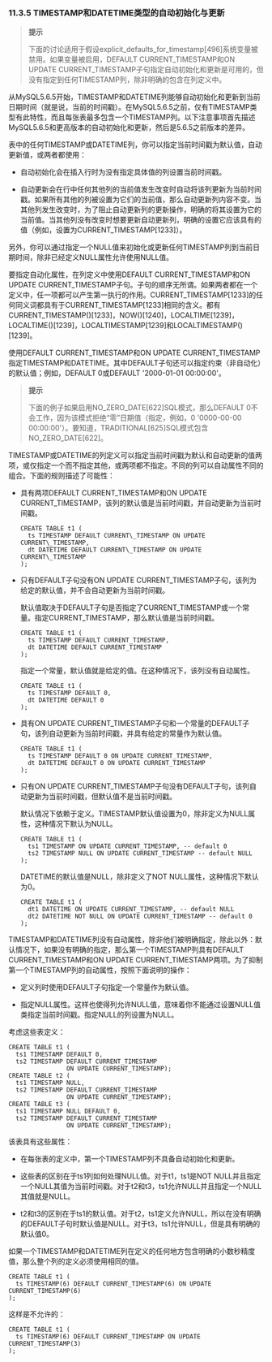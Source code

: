 ### 11.3.5 TIMESTAMP和DATETIME类型的自动初始化与更新

> **提示**
> 
> 下面的讨论适用于假设explicit\_defaults\_for\_timestamp[496]系统变量被禁用。如果变量被启用，DEFAULT CURRENT\_TIMESTAMP和ON UPDATE CURRENT\_TIMESTAMP子句指定自动初始化和更新是可用的，但没有指定到任何TIMESTAMP列，除非明确的包含在列定义中。

从MySQL5.6.5开始，TIMESTAMP和DATETIME列能够自动初始化和更新到当前日期时间（就是说，当前的时间戳）。在MySQL5.6.5之前，仅有TIMESTAMP类型有此特性，而且每张表最多包含一个TIMESTAMP列。以下注意事项首先描述MySQL5.6.5和更高版本的自动初始化和更新，然后是5.6.5之前版本的差异。

表中的任何TIMESTAMP或DATETIME列，你可以指定当前时间戳为默认值，自动更新值，或两者都使用：

* 自动初始化会在插入行时为没有指定具体值的列设置当前时间戳。

* 自动更新会在行中任何其他列的当前值发生改变时自动将该列更新为当前时间戳。如果所有其他的列被设置为它们的当前值，那么自动更新列内容不变。当其他列发生改变时，为了阻止自动更新列的更新操作，明确的将其设置为它的当前值。当其他列没有改变时想要更新自动更新列，明确的设置它应该具有的值（例如，设置为CURRENT\_TIMESTAMP[1233]）。

另外，你可以通过指定一个NULL值来初始化或更新任何TIMESTAMP列到当前日期时间，除非已经定义NULL属性允许使用NULL值。

要指定自动化属性，在列定义中使用DEFAULT CURRENT\_TIMESTAMP和ON UPDATE CURRENT\_TIMESTAMP子句。子句的顺序无所谓。如果两者都在一个定义中，任一项都可以产生第一执行的作用。CURRENT\_TIMESTAMP[1233]的任何同义词都具有于CURRENT\_TIMESTAMP[1233]相同的含义。都有CURRENT\_TIMESTAMP()[1233]，NOW()[1240]，LOCALTIME[1239]，LOCALTIME()[1239]，LOCALTIMESTAMP[1239]和LOCALTIMESTAMP()[1239]。

使用DEFAULT CURRENT\_TIMESTAMP和ON UPDATE CURRENT\_TIMESTAMP指定TIMESTAMP和DATETIME。其中DEFAULT子句还可以指定约束（非自动化）的默认值；例如，DEFAULT 0或DEFAULT '2000-01-01 00:00:00'。

> **提示**
> 
> 下面的例子如果启用NO\_ZERO\_DATE[622]SQL模式，那么DEFAULT 0不会工作，因为该模式拒绝“零”日期值（指定，例如，0 '0000-00-00 00:00:00'）。要知道，TRADITIONAL[625]SQL模式包含NO_ZERO_DATE[622]。

TIMESTAMP或DATETIME的列定义可以指定当前时间戳为默认和自动更新的值两项，或仅指定一个而不指定其他，或两项都不指定。不同的列可以自动属性不同的组合。下面的规则描述了可能性：

* 具有两项DEFAULT CURRENT\_TIMESTAMP和ON UPDATE CURRENT\_TIMESTAMP，该列的默认值是当前时间戳，并自动更新为当前时间戳。

    ```
    CREATE TABLE t1 (
      ts TIMESTAMP DEFAULT CURRENT\_TIMESTAMP ON UPDATE CURRENT\_TIMESTAMP,
      dt DATETIME DEFAULT CURRENT\_TIMESTAMP ON UPDATE CURRENT\_TIMESTAMP
    );
    ```
* 只有DEFAULT子句没有ON UPDATE CURRENT\_TIMESTAMP子句，该列为给定的默认值，并不会自动更新为当前时间戳。

    默认值取决于DEFAULT子句是否指定了CURRENT\_TIMESTAMP或一个常量。指定CURRENT\_TIMESTAMP，那么默认值是当前时间戳。

    ```
    CREATE TABLE t1 (
      ts TIMESTAMP DEFAULT CURRENT_TIMESTAMP,
      dt DATETIME DEFAULT CURRENT_TIMESTAMP
    );
    ```

    指定一个常量，默认值就是给定的值。在这种情况下，该列没有自动属性。

    ```
    CREATE TABLE t1 (
      ts TIMESTAMP DEFAULT 0,
      dt DATETIME DEFAULT 0
    );
    ```

* 具有ON UPDATE CURRENT\_TIMESTAMP子句和一个常量的DEFAULT子句，该列自动更新为当前时间戳，并具有给定的常量作为默认值。

    ```
    CREATE TABLE t1 (
      ts TIMESTAMP DEFAULT 0 ON UPDATE CURRENT_TIMESTAMP,
      dt DATETIME DEFAULT 0 ON UPDATE CURRENT_TIMESTAMP
    );
    ```

* 只有ON UPDATE CURRENT\_TIMESTAMP子句没有DEFAULT子句，该列自动更新为当前时间戳，但默认值不是当前时间戳。

    默认情况下依赖于定义。TIMESTAMP默认值设置为0，除非定义为NULL属性，这种情况下默认为NULL。

    ```
    CREATE TABLE t1 (
      ts1 TIMESTAMP ON UPDATE CURRENT_TIMESTAMP, -- default 0
      ts2 TIMESTAMP NULL ON UPDATE CURRENT_TIMESTAMP -- default NULL
    );
    ```

    DATETIME的默认值是NULL，除非定义了NOT NULL属性，这种情况下默认为0。

    ```
    CREATE TABLE t1 (
      dt1 DATETIME ON UPDATE CURRENT_TIMESTAMP, -- default NULL
      dt2 DATETIME NOT NULL ON UPDATE CURRENT_TIMESTAMP -- default 0
    );
    ```

TIMESTAMP和DATETIME列没有自动属性，除非他们被明确指定，除此以外：默认情况下，如果没有明确的指定，那么第一个TIMESTAMP列具有DEFAULT CURRENT\_TIMESTAMP和ON UPDATE CURRENT\_TIMESTAMP两项。为了抑制第一个TIMESTAMP列的自动属性，按照下面说明的操作：

* 定义列时使用DEFAULT子句指定一个常量作为默认值。

* 指定NULL属性。这样也使得列允许NULL值，意味着你不能通过设置NULL值类指定当前时间戳。指定NULL的列设置为NULL。

考虑这些表定义：

```
CREATE TABLE t1 (
  ts1 TIMESTAMP DEFAULT 0,
  ts2 TIMESTAMP DEFAULT CURRENT_TIMESTAMP
                ON UPDATE CURRENT_TIMESTAMP);
CREATE TABLE t2 (
  ts1 TIMESTAMP NULL,
  ts2 TIMESTAMP DEFAULT CURRENT_TIMESTAMP
                ON UPDATE CURRENT_TIMESTAMP);
CREATE TABLE t3 (
  ts1 TIMESTAMP NULL DEFAULT 0,
  ts2 TIMESTAMP DEFAULT CURRENT_TIMESTAMP
                ON UPDATE CURRENT_TIMESTAMP);
```

该表具有这些属性：

* 在每张表的定义中，第一个TIMESTAMP列不具备自动初始化和更新。

* 这些表的区别在于ts1列如何处理NULL值。对于t1，ts1是NOT NULL并且指定一个NULL其值为当前时间戳。对于t2和t3，ts1允许NULL并且指定一个NULL其值就是NULL。

* t2和t3的区别在于ts1的默认值。对于t2，ts1定义允许NULL，所以在没有明确的DEFAULT子句时默认值是NULL。对于t3，ts1允许NULL，但是具有明确的默认值0。

如果一个TIMESTAMP和DATETIME列在定义的任何地方包含明确的小数秒精度值，那么整个列的定义必须使用相同的值。

```
CREATE TABLE t1 (
  ts TIMESTAMP(6) DEFAULT CURRENT_TIMESTAMP(6) ON UPDATE CURRENT_TIMESTAMP(6)
);
```

这样是不允许的：

```
CREATE TABLE t1 (
  ts TIMESTAMP(6) DEFAULT CURRENT_TIMESTAMP ON UPDATE CURRENT_TIMESTAMP(3)
);
```
